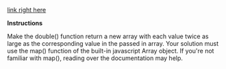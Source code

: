 [link right here](https://www.codewars.com/kata/use-map-to-double-the-values-in-an-array/train/javascript)

**Instructions**

Make the double() function return a new array with each value twice as large as the corresponding value in the passed in array. Your solution must use the map() function of the built-in javascript Array object. If you're not familiar with map(), reading over the documentation may help.  